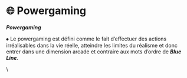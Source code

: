 # 🌐 Powergaming

_**Powergaming**_



⦁ Le powergaming est défini comme le fait d’effectuer des actions irréalisables dans la vie réelle, atteindre les limites du réalisme et donc entrer dans une dimension arcade et contraire aux mots d’ordre de _**Blue Line**_.

\
